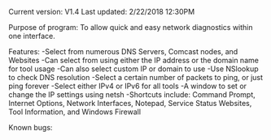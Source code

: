 Current version: V1.4
Last updated: 2/22/2018 12:30PM

Purpose of program:
To allow quick and easy network diagnostics within one interface.

Features:
-Select from numerous DNS Servers, Comcast nodes, and Websites
-Can select from using either the IP address or the domain name for tool usage
-Can also select custom IP or domain to use
-Use NSlookup to check DNS resolution 
-Select a certain number of packets to ping, or just ping forever
-Select either IPv4 or IPv6 for all tools
-A window to set or change the IP settings using netsh
-Shortcuts include: Command Prompt, Internet Options, Network Interfaces, Notepad, Service Status Websites, Tool Information, and Windows Firewall

Known bugs:

